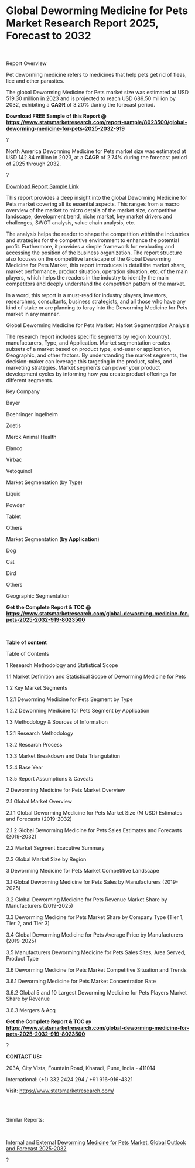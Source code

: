 <h1>Global Deworming Medicine for Pets Market Research Report 2025, Forecast to 2032</h1><br/><p>Report Overview</p>
 
 
 
 <p>Pet deworming medicine refers to medicines that help pets get rid of fleas, lice and other parasites.</p>
 
 
 
 <p>The global Deworming Medicine for Pets market size was estimated at USD 519.30 million in 2023 and is projected to reach USD 689.50 million by 2032, exhibiting a <strong>CAGR</strong> of 3.20% during the forecast period.</p>
 
 
 
 <div><b>Download FREE Sample of this Report @ <a href="https://www.statsmarketresearch.com/download-free-sample/8023500/global-deworming-medicine-for-pets-2025-2032-919">https://www.statsmarketresearch.com/report-sample/8023500/global-deworming-medicine-for-pets-2025-2032-919</a></b></div>
 
 
 
 <p>? </p>
 
 
 
 <p>North America Deworming Medicine for Pets market size was estimated at USD 142.84 million in 2023, at a <strong>CAGR</strong> of 2.74% during the forecast period of 2025 through 2032.</p>
 
 
 
 <p>? </p>
 
 
 
 <p><a href="https://www.statsmarketresearch.com/download-free-sample/8023500/global-deworming-medicine-for-pets-2025-2032-919">Download Report Sample Link</a></p>
 
 
 
 <p>This report provides a deep insight into the global Deworming Medicine for Pets market covering all its essential aspects. This ranges from a macro overview of the market to micro details of the market size, competitive landscape, development trend, niche market, key market drivers and challenges, SWOT analysis, value chain analysis, etc.</p>
 
 
 
 <p>The analysis helps the reader to shape the competition within the industries and strategies for the competitive environment to enhance the potential profit. Furthermore, it provides a simple framework for evaluating and accessing the position of the business organization. The report structure also focuses on the competitive landscape of the Global Deworming Medicine for Pets Market, this report introduces in detail the market share, market performance, product situation, operation situation, etc. of the main players, which helps the readers in the industry to identify the main competitors and deeply understand the competition pattern of the market.</p>
 
 
 
 <p>In a word, this report is a must-read for industry players, investors, researchers, consultants, business strategists, and all those who have any kind of stake or are planning to foray into the Deworming Medicine for Pets market in any manner.</p>
 
 
 
 <p>Global Deworming Medicine for Pets Market: Market Segmentation Analysis</p>
 
 
 
 <p>The research report includes specific segments by region (country), manufacturers, Type, and Application. Market segmentation creates subsets of a market based on product type, end-user or application, Geographic, and other factors. By understanding the market segments, the decision-maker can leverage this targeting in the product, sales, and marketing strategies. Market segments can power your product development cycles by informing how you create product offerings for different segments.</p>
 
 
 
 <p>Key Company</p>
 
 
 
 <p>Bayer</p>
 
 
 
 <p>Boehringer Ingelheim</p>
 
 
 
 <p>Zoetis</p>
 
 
 
 <p>Merck Animal Health</p>
 
 
 
 <p>Elanco</p>
 
 
 
 <p>Virbac</p>
 
 
 
 <p>Vetoquinol</p>
 
 
 
 <p>Market Segmentation (by Type)</p>
 
 
 
 <p>Liquid</p>
 
 
 
 <p>Powder</p>
 
 
 
 <p>Tablet</p>
 
 
 
 <p>Others</p>
 
 
 
 <p>Market Segmentation (<strong>by Application</strong>)</p>
 
 
 
 <p>Dog</p>
 
 
 
 <p>Cat</p>
 
 
 
 <p>Dird</p>
 
 
 
 <p>Others</p>
 
 
 
 <p>Geographic Segmentation</p>
 
 
 
 <div><b>Get the Complete Report & TOC @ <a href="https://www.statsmarketresearch.com/global-deworming-medicine-for-pets-2025-2032-919-8023500">https://www.statsmarketresearch.com/global-deworming-medicine-for-pets-2025-2032-919-8023500</a></b></div>
 
 
 
 <p><br />
 
 <b>Table of content</b></p>
 
 
 
 <p>Table of Contents<br />
 
 1 Research Methodology and Statistical Scope<br />
 
 1.1 Market Definition and Statistical Scope of Deworming Medicine for Pets<br />
 
 1.2 Key Market Segments<br />
 
 1.2.1 Deworming Medicine for Pets Segment by Type<br />
 
 1.2.2 Deworming Medicine for Pets Segment by Application<br />
 
 1.3 Methodology & Sources of Information<br />
 
 1.3.1 Research Methodology<br />
 
 1.3.2 Research Process<br />
 
 1.3.3 Market Breakdown and Data Triangulation<br />
 
 1.3.4 Base Year<br />
 
 1.3.5 Report Assumptions & Caveats<br />
 
 2 Deworming Medicine for Pets Market Overview<br />
 
 2.1 Global Market Overview<br />
 
 2.1.1 Global Deworming Medicine for Pets Market Size (M USD) Estimates and Forecasts (2019-2032)<br />
 
 2.1.2 Global Deworming Medicine for Pets Sales Estimates and Forecasts (2019-2032)<br />
 
 2.2 Market Segment Executive Summary<br />
 
 2.3 Global Market Size by Region<br />
 
 3 Deworming Medicine for Pets Market Competitive Landscape<br />
 
 3.1 Global Deworming Medicine for Pets Sales by Manufacturers (2019-2025)<br />
 
 3.2 Global Deworming Medicine for Pets Revenue Market Share by Manufacturers (2019-2025)<br />
 
 3.3 Deworming Medicine for Pets Market Share by Company Type (Tier 1, Tier 2, and Tier 3)<br />
 
 3.4 Global Deworming Medicine for Pets Average Price by Manufacturers (2019-2025)<br />
 
 3.5 Manufacturers Deworming Medicine for Pets Sales Sites, Area Served, Product Type<br />
 
 3.6 Deworming Medicine for Pets Market Competitive Situation and Trends<br />
 
 3.6.1 Deworming Medicine for Pets Market Concentration Rate<br />
 
 3.6.2 Global 5 and 10 Largest Deworming Medicine for Pets Players Market Share by Revenue<br />
 
 3.6.3 Mergers & Acq</p>
 
 
 
 <div><b>Get the Complete Report & TOC @ <a href="https://www.statsmarketresearch.com/global-deworming-medicine-for-pets-2025-2032-919-8023500">https://www.statsmarketresearch.com/global-deworming-medicine-for-pets-2025-2032-919-8023500</a></b></div>
 
 
 
 <p>? </p>
 
 
 
 <p><b>CONTACT US:</b><br />
 
 203A, City Vista, Fountain Road, Kharadi, Pune, India - 411014<br />
 
 International: (+1) 332 2424 294 / +91 916-916-4321<br />
 
 Visit: <a href="https://www.statsmarketresearch.com/">https://www.statsmarketresearch.com/</a><br />
 
 <br />
 
 <br />
 
 Similar Reports:<br />
 
 <br />
 
 <a href="https://www.statsmarketresearch.com/global-internal-external-deworming-medicine-for-pets-forecast-2025-2032-131-8034607">Internal and External Deworming Medicine for Pets Market, Global Outlook and Forecast 2025-2032 </a><br />
 
 ? </p>